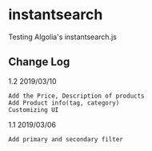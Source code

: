 # instantsearch

Testing Algolia's instantsearch.js


## Change Log

1.2 2019/03/10

	Add the Price, Description of products
	Add Product info(tag, category)
	Customizing UI

1.1 2019/03/06

	Add primary and secondary filter